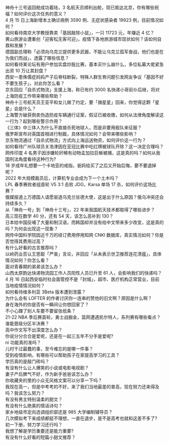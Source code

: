 神舟十三号返回舱成功着陆，3 名航天员顺利出舱，现已抵达北京，你有哪些祝福？如何评价这次任务的意义？  
4 月 15 日上海新增本土确诊病例 3590 例、无症状感染者 19923 例，目前情况如何？  
如何看待南京大学教授靠卖「基因敲除小鼠」，一只 11723 元，年赚近 4 亿？  
黄山旅游业遭重创「迎客松无客可迎」，疫情下各地旅游城市现状如何？该如何自救和发展？  
德国副总理称「必须向乌克兰提供更多武器，不能让乌克兰孤军奋战，他们也是在为我们而战」，透露了哪些信息？  
如何看待某论坛有用户参加实盘炒股比赛，基本买什么崩什么，多位私募大佬紧急出资 10 万让其封盘？  
西安一患侏儒症妈妈产子后脊柱断裂，特殊人群生育问题引发网友争议「基因不好不要生孩子」，对此你怎么看？  
京东回应「自杀式物流」支援上海，称已有约 3000 名快递小哥前仆后继，将对上海防疫工作带来哪些帮助？  
神舟十三号航天员王亚平和女儿做了约定，要「摘星星」回来，你觉得这颗「星星」会是什么？  
上海警方破获倒卖伪造防疫车辆通行证案，假证已被收缴，如何从法律角度解读这一行为？起到哪些警示作用？  
《三体》中三体人为什么不直接杀死地球人，而是非要用舰队来征服？  
俄罗斯宣布对英国首相进行制裁，具体情况如何？会带来哪些影响？  
京东物流通过「自杀式物流」方式向上海运送物资，如何评价这一行为？  
如何看待广州队球员关浩津因在亚冠比赛中吃红牌被球队开除？这一决定合理吗？  
网传印度 4 名男子因涉嫌轮奸稀有动物孟加拉巨蜥被捕，这是真的吗？如何从我国刑法角度看待这种行为?  
18 岁成年礼想要一个卡地亚的戒指，爸妈给买了之后又开始后悔，要不要退掉呢？  
2022 年大规模裁员后，计算机专业会成为下一个土木吗？  
LPL 春季赛败者组首轮 V5 3:1 击败 JDG，Karsa 单场 17 杀，如何评价这场比赛？  
俄媒报道上万德国人请愿驱逐乌克兰驻德大使，这是出于什么原因？俄乌冲突还会持续多久？  
从「神舟一号」到「神舟十三号」，22 年来我国航天技术都取得了哪些进步？  
高三现在数学 40 分，还有 54 天，该怎么恶补到 130？  
日本给中国反哺了大量和制汉语，而韩国却并没有给中文带来多少改变，这是真的吗？为何会出现这一现象？  
网传中国科学院因近千万的续订费用停用知网 CNKI 数据库，真实情况如何？你是否觉得其费用过高？  
有什么好看的古言推荐吗？  
以岭药业否认王思聪「严查」言论，并回应「从未表示世卫推荐连花清瘟」，具体情况如何？你怎么看？  
面对青春期的弟弟该怎么办？  
山西太原韵达快递物流园工作人员阳性人员已升至 61 人，会影响我们的快递吗？  
4 月 16 日起西安临时社会面管控不是「封城」，超市、医疗机构正常营业，目前当地疫情情况如何？  
如何看待维多利亚 3Beta 版本遭到泄露？  
为什么会有 LOFTER 的作者讨厌你一连串的赞他的旧文啊？原因是什么啊？  
身在海外的你是否有一瞬间让你想回家了？  
不小心蹭了别人车要不要留张纸条？  
21-22 NBA 季后赛首轮，勇士战掘金，篮网遭遇凯尔特人，系列赛有哪些看点？谁能晋级分区半决赛？  
高中作文写不出深度怎么办？  
你说分分合合是爱呢，还是在一起三五年不分手是爱呢?  
ni 功能真的准吗？  
儿时干过最蠢的事，至今难忘的是哪一件事？  
受到疫情影响，有哪些可以帮助孩子在家提高学习的工具？  
学历真的是敲门砖吗？  
有没有什么让人爆笑的小说或电影电视剧？  
妻子产后脾气不好，作为新手爸爸该怎么办？  
你收藏夹的里的小众无风格文案可以分享一下吗？  
我现在高一，但是中考考的不好，来了我们当地最差的普高，现在努力还来得及吗？我该怎么努力？  
有没有男主特别温柔的甜文？  
有没有什么绝美的情话诗句？  
家乡地级市定向选调组织部还是 985 大学编制辅导员？  
几次模拟考下来成绩都挺不理想，一直在退步，是不是高考也就和这差不多了?  
初一下册，努力学习还行吗？  
我想了解是学历重要还是能力重要?  
有没有什么好看的短篇小甜文推荐？  
